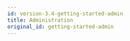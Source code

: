 ```yaml
---
id: version-3.4-getting-started-admin
title: Administration
original_id: getting-started-admin
---
```


